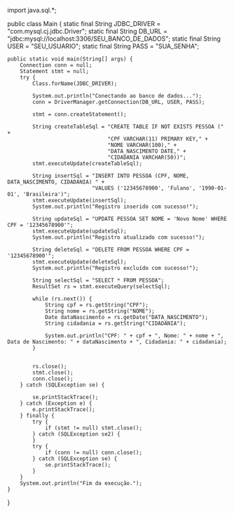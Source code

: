 import java.sql.*;

public class Main {
    static final String JDBC_DRIVER = "com.mysql.cj.jdbc.Driver";
    static final String DB_URL = "jdbc:mysql://localhost:3306/SEU_BANCO_DE_DADOS";
    static final String USER = "SEU_USUARIO";
    static final String PASS = "SUA_SENHA";

    public static void main(String[] args) {
        Connection conn = null;
        Statement stmt = null;
        try {
            Class.forName(JDBC_DRIVER);

            System.out.println("Conectando ao banco de dados...");
            conn = DriverManager.getConnection(DB_URL, USER, PASS);

            stmt = conn.createStatement();

            String createTableSql = "CREATE TABLE IF NOT EXISTS PESSOA (" +
                                    "CPF VARCHAR(11) PRIMARY KEY," +
                                    "NOME VARCHAR(100)," +
                                    "DATA_NASCIMENTO DATE," +
                                    "CIDADANIA VARCHAR(50))";
            stmt.executeUpdate(createTableSql);

            String insertSql = "INSERT INTO PESSOA (CPF, NOME, DATA_NASCIMENTO, CIDADANIA) " +
                               "VALUES ('12345678900', 'Fulano', '1990-01-01', 'Brasileira')";
            stmt.executeUpdate(insertSql);
            System.out.println("Registro inserido com sucesso!");

            String updateSql = "UPDATE PESSOA SET NOME = 'Novo Nome' WHERE CPF = '12345678900'";
            stmt.executeUpdate(updateSql);
            System.out.println("Registro atualizado com sucesso!");

            String deleteSql = "DELETE FROM PESSOA WHERE CPF = '12345678900'";
            stmt.executeUpdate(deleteSql);
            System.out.println("Registro excluído com sucesso!");

            String selectSql = "SELECT * FROM PESSOA";
            ResultSet rs = stmt.executeQuery(selectSql);

            while (rs.next()) {
                String cpf = rs.getString("CPF");
                String nome = rs.getString("NOME");
                Date dataNascimento = rs.getDate("DATA_NASCIMENTO");
                String cidadania = rs.getString("CIDADANIA");

                System.out.println("CPF: " + cpf + ", Nome: " + nome + ", Data de Nascimento: " + dataNascimento + ", Cidadania: " + cidadania);
            }

            
            rs.close();
            stmt.close();
            conn.close();
        } catch (SQLException se) {
          
            se.printStackTrace();
        } catch (Exception e) {
            e.printStackTrace();
        } finally {
            try {
                if (stmt != null) stmt.close();
            } catch (SQLException se2) {
            }
            try {
                if (conn != null) conn.close();
            } catch (SQLException se) {
                se.printStackTrace();
            }
        }
        System.out.println("Fim da execução.");
    }
}
